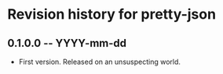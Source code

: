 # Revision history for pretty-json

## 0.1.0.0 -- YYYY-mm-dd

* First version. Released on an unsuspecting world.

